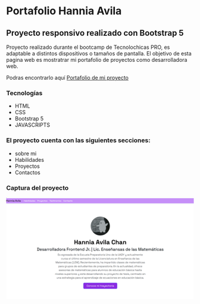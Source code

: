 # Portafolio Hannia Avila
## Proyecto responsivo realizado con Bootstrap 5

Proyecto realizado durante el bootcamp de Tecnolochicas PRO, es adaptable a distintos dispositivos o tamaños de pantalla.
El objetivo de esta pagina web es mostratrar mi portafolio de proyectos como desarrolladora web.

Podras encontrarlo aquí [Portafolio de mi proyecto]()

### Tecnologías

* HTML
* CSS
* Bootstrap 5
* JAVASCRIPTS

### El proyecto cuenta con las siguientes secciones:

* sobre mi
* Habilidades
* Proyectos 
* Contactos

### Captura del proyecto

![Captura del Proyecto](/asset/Captura-proyecto-web-de-mi.png)